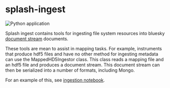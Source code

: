 # splash-ingest  
![Python application](https://github.com/als-computing/splash-ingest/workflows/Python%20application/badge.svg)

Splash ingest contains tools for ingesting file system resources into bluesky [document stream](https://blueskyproject.io/event-model/) documents. 

These tools are mean to assist in mapping tasks. For example, instruments that produce hdf5 files and have no other method for ingesting metadata can use the MappedHD5Ingestor class. This class reads a mapping file and an hdf5 file and produces a document stream. This document stream can then be serialized into a number of formats, including Mongo.

For an example of this, see [ingestion notebook](examples/mapping_ingestor.ipynb).
